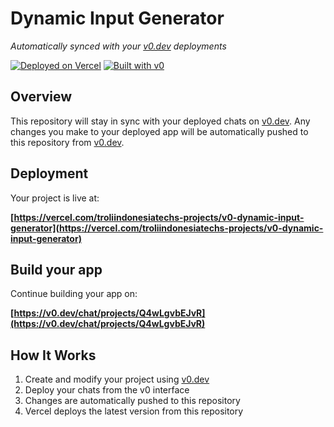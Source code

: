 # Dynamic Input Generator

*Automatically synced with your [v0.dev](https://v0.dev) deployments*

[![Deployed on Vercel](https://img.shields.io/badge/Deployed%20on-Vercel-black?style=for-the-badge&logo=vercel)](https://vercel.com/troliindonesiatechs-projects/v0-dynamic-input-generator)
[![Built with v0](https://img.shields.io/badge/Built%20with-v0.dev-black?style=for-the-badge)](https://v0.dev/chat/projects/Q4wLgvbEJvR)

## Overview

This repository will stay in sync with your deployed chats on [v0.dev](https://v0.dev).
Any changes you make to your deployed app will be automatically pushed to this repository from [v0.dev](https://v0.dev).

## Deployment

Your project is live at:

**[https://vercel.com/troliindonesiatechs-projects/v0-dynamic-input-generator](https://vercel.com/troliindonesiatechs-projects/v0-dynamic-input-generator)**

## Build your app

Continue building your app on:

**[https://v0.dev/chat/projects/Q4wLgvbEJvR](https://v0.dev/chat/projects/Q4wLgvbEJvR)**

## How It Works

1. Create and modify your project using [v0.dev](https://v0.dev)
2. Deploy your chats from the v0 interface
3. Changes are automatically pushed to this repository
4. Vercel deploys the latest version from this repository